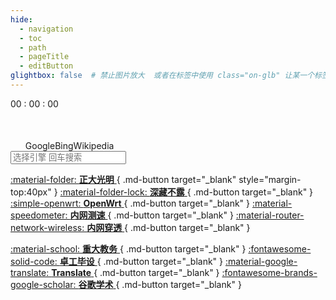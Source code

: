```yaml
---
hide:
  - navigation
  - toc
  - path
  - pageTitle
  - editButton
glightbox: false  # 禁止图片放大  或者在标签中使用 class="on-glb" 让某一个标签允许放大(off-glb)
---
```


<style>
  .md-typeset h1,
  .md-content__button {
    display: none;
  }
  .md-content__inner{
    padding-top: 0em;
  }
</style>
<link rel="stylesheet" href="/stylesheets/index.css">

<!--    时间    -->
<div class="time">
  <div class="solar-time" id="solarTime"></div>
  <div class="clock-time">
    <span id="hourTime" class="clock-font">00</span>
    <span class="colon">:</span>
    <span id="minuteTime" class="clock-font">00</span>
    <span class="colon">:</span>
    <span id="secondTime" class="clock-font">00</span>
  </div>
</div>

<!-- 搜索引擎按钮 -->
<div class="search-container" onselectstart="return false">
  <ul class="search-engine-buttons" style="margin-left: 0;display: flex; list-style: none;margin:50px  0 0 0;">
    <li class ="search-englne-text" data-engine="google" style="margin-left: 0px">Google</li>
    <li class ="search-englne-text" data-engine="bing" style="margin-left: 0px">Bing</li>
    <li class ="search-englne-text" data-engine="wikipedia" style="margin-left: 0px">Wikipedia</li>
  </ul>
</div>

<!-- 搜索输入框 -->
<div class="input-container">
  <input type="text" id="search-input" placeholder="选择引擎 回车搜索" class="gradient-input" />
</div>

<!--    快捷栏    -->

[:material-folder: __正大光明__ ](\public){ .md-button target="_blank" style="margin-top:40px" }
[:material-folder-lock: __深藏不露__ ](\private){ .md-button target="_blank" }
[:simple-openwrt: __OpenWrt__ ](http://10.0.0.1){ .md-button target="_blank" }
[:material-speedometer: __内网测速__ ](http://10.0.0.1:3300){ .md-button target="_blank" }
[:material-router-network-wireless: __内网穿透__ ](http://10.0.0.1:16601){ .md-button target="_blank" }

[:material-school: __重大教务__ ](https://my.cqu.edu.cn/workspace/home){ .md-button target="_blank" }
[:fontawesome-solid-code: __卓工毕设__ ](http://180.85.204.43:50031/){ .md-button target="_blank" }
[:material-google-translate: __Translate__ ](https://translate.google.com/?hl=zh-CN&sl=en&tl=zh-CN&op=translate){ .md-button target="_blank" }
[:fontawesome-brands-google-scholar: __谷歌学术__ ](https://scholar.google.com/){ .md-button target="_blank" }


<script type="text/javascript" src="./javascripts/index.js"></script>
